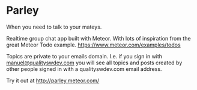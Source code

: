 Parley
======

When you need to talk to your mateys.

Realtime group chat app built with Meteor. With lots of inspiration from the great Meteor Todo example. https://www.meteor.com/examples/todos

Topics are private to your emails domain. I.e. if you sign in with manuel@qualityswdev.com you will see all topics and posts created by other people signed in with a qualityswdev.com email address.

Try it out at http://parley.meteor.com/
